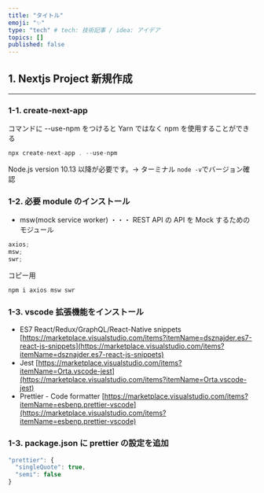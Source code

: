 ```yaml
---
title: "タイトル"
emoji: "✨"
type: "tech" # tech: 技術記事 / idea: アイデア
topics: []
published: false
---
```


## 1. Nextjs Project 新規作成

---

### 1-1. create-next-app

コマンドに --use-npm をつけると Yarn ではなく npm を使用することができる

```jsx
npx create-next-app . --use-npm
```

Node.js version 10.13 以降が必要です。→ ターミナル `node -v`でバージョン確認

### 1-2. 必要 module のインストール

- msw(mock service worker) ・・・ REST API の API を Mock するためのモジュール

```jsx
axios;
msw;
swr;
```

コピー用

```jsx
npm i axios msw swr
```

### 1-3. vscode 拡張機能をインストール

- ES7 React/Redux/GraphQL/React-Native snippets
  [https://marketplace.visualstudio.com/items?itemName=dsznajder.es7-react-js-snippets](https://marketplace.visualstudio.com/items?itemName=dsznajder.es7-react-js-snippets)
- Jest
  [https://marketplace.visualstudio.com/items?itemName=Orta.vscode-jest](https://marketplace.visualstudio.com/items?itemName=Orta.vscode-jest)
- Prettier - Code formatter
  [https://marketplace.visualstudio.com/items?itemName=esbenp.prettier-vscode](https://marketplace.visualstudio.com/items?itemName=esbenp.prettier-vscode)

### 1-3. package.json に prettier の設定を追加

```jsx
"prettier": {
  "singleQuote": true,
  "semi": false
}
```
